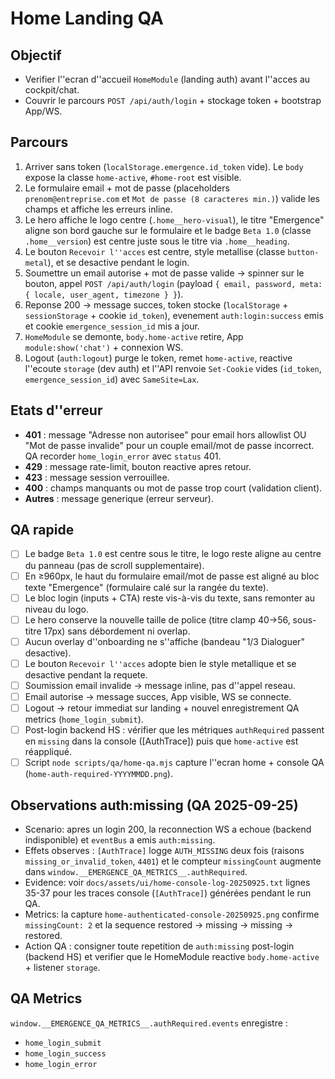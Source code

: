 # Home Landing QA

## Objectif
- Verifier l''ecran d''accueil `HomeModule` (landing auth) avant l''acces au cockpit/chat.
- Couvrir le parcours `POST /api/auth/login` + stockage token + bootstrap App/WS.

## Parcours
1. Arriver sans token (`localStorage.emergence.id_token` vide). Le `body` expose la classe `home-active`, `#home-root` est visible.
2. Le formulaire email + mot de passe (placeholders `prenom@entreprise.com` et `Mot de passe (8 caracteres min.)`) valide les champs et affiche les erreurs inline.
3. Le hero affiche le logo centre (`.home__hero-visual`), le titre "Emergence" aligne son bord gauche sur le formulaire et le badge `Beta 1.0` (classe `.home__version`) est centre juste sous le titre via `.home__heading`.
4. Le bouton `Recevoir l''acces` est centre, style metallise (classe `button-metal`), et se desactive pendant le login.
5. Soumettre un email autorise + mot de passe valide -> spinner sur le bouton, appel `POST /api/auth/login` (payload `{ email, password, meta:{ locale, user_agent, timezone } }`).
6. Reponse 200 -> message succes, token stocke (`localStorage` + `sessionStorage` + cookie `id_token`), evenement `auth:login:success` emis et cookie `emergence_session_id` mis a jour.
7. `HomeModule` se demonte, `body.home-active` retire, App `module:show('chat')` + connexion WS.
8. Logout (`auth:logout`) purge le token, remet `home-active`, reactive l''ecoute `storage` (dev auth) et l''API renvoie `Set-Cookie` vides (`id_token`, `emergence_session_id`) avec `SameSite=Lax`.

## Etats d''erreur
- **401** : message "Adresse non autorisee" pour email hors allowlist OU "Mot de passe invalide" pour un couple email/mot de passe incorrect. QA recorder `home_login_error` avec `status` 401.
- **429** : message rate-limit, bouton reactive apres retour.
- **423** : message session verrouillee.
- **400** : champs manquants ou mot de passe trop court (validation client).
- **Autres** : message generique (erreur serveur).

## QA rapide
- [ ] Le badge `Beta 1.0` est centre sous le titre, le logo reste aligne au centre du panneau (pas de scroll supplementaire).
- [ ] En ≥960px, le haut du formulaire email/mot de passe est aligné au bloc texte "Emergence" (formulaire calé sur la rangée du texte).
- [ ] Le bloc login (inputs + CTA) reste vis-à-vis du texte, sans remonter au niveau du logo.
- [ ] Le hero conserve la nouvelle taille de police (titre clamp 40→56, sous-titre 17px) sans débordement ni overlap.
- [ ] Aucun overlay d''onboarding ne s''affiche (bandeau "1/3 Dialoguer" desactive).
- [ ] Le bouton `Recevoir l''acces` adopte bien le style metallique et se desactive pendant la requete.
- [ ] Soumission email invalide -> message inline, pas d''appel reseau.
- [ ] Email autorise -> message succes, App visible, WS se connecte.
- [ ] Logout -> retour immediat sur landing + nouvel enregistrement QA metrics (`home_login_submit`).
- [ ] Post-login backend HS : vérifier que les métriques `authRequired` passent en `missing` dans la console ([AuthTrace]) puis que `home-active` est réappliqué.
- [ ] Script `node scripts/qa/home-qa.mjs` capture l''ecran home + console QA (`home-auth-required-YYYYMMDD.png`).

## Observations auth:missing (QA 2025-09-25)
- Scenario: apres un login 200, la reconnection WS a echoue (backend indisponible) et `eventBus` a emis `auth:missing`.
- Effets observes : `[AuthTrace]` logge `AUTH_MISSING` deux fois (raisons `missing_or_invalid_token`, `4401`) et le compteur `missingCount` augmente dans `window.__EMERGENCE_QA_METRICS__.authRequired`.
- Evidence: voir `docs/assets/ui/home-console-log-20250925.txt` lignes 35-37 pour les traces console (`[AuthTrace]`) générées pendant le run QA.
- Metrics: la capture `home-authenticated-console-20250925.png` confirme `missingCount: 2` et la sequence restored -> missing -> missing -> restored.
- Action QA : consigner toute repetition de `auth:missing` post-login (backend HS) et verifier que le HomeModule reactive `body.home-active` + listener `storage`.

## QA Metrics
`window.__EMERGENCE_QA_METRICS__.authRequired.events` enregistre :
- `home_login_submit`
- `home_login_success`
- `home_login_error`

